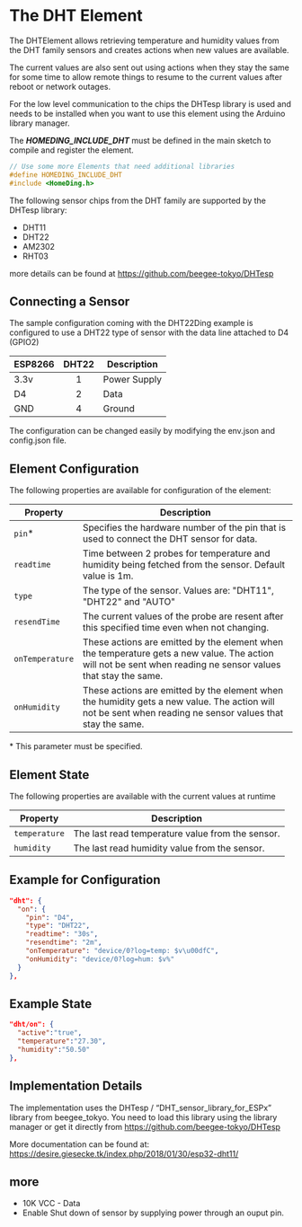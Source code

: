 # The DHT Element

The DHTElement allows retrieving temperature and humidity values from the DHT family sensors and creates actions when new values are available.

The current values are also sent out using actions when they stay the same for some time to allow remote things to resume to the current values after reboot or network outages.

For the low level communication to the chips the DHTesp library is used and needs to be installed when you want to use this element using the Arduino library manager.

The ***HOMEDING_INCLUDE_DHT*** must be defined in the main sketch to compile and register the element.

```CPP
// Use some more Elements that need additional libraries
#define HOMEDING_INCLUDE_DHT
#include <HomeDing.h>
```

The following sensor chips from the DHT family are supported by the DHTesp library:

* DHT11
* DHT22
* AM2302
* RHT03

more details can be found at <https://github.com/beegee-tokyo/DHTesp>

## Connecting a Sensor

The sample configuration coming with the DHT22Ding example is configured to use a DHT22 type of sensor with the data line attached to D4 (GPIO2)

| ESP8266 | DHT22 | Description  |
| ------- | :---: | ------------ |
| 3.3v    | 1     | Power Supply |
| D4      | 2     | Data         |
| GND     | 4     | Ground       |

The configuration can be changed easily by modifying the env.json and config.json file.

## Element Configuration

The following properties are available for configuration of the element:

| Property        | Description                                                                                                                                                   |
| --------------- | ------------------------------------------------------------------------------------------------------------------------------------------------------------- |
| `pin`*          | Specifies the hardware number of the pin that is used to connect the DHT sensor for data.                                                                     |
| `readtime`      | Time between 2 probes for temperature and humidity being fetched from the sensor. Default value is 1m.                                                        |
| `type`          | The type of the sensor. Values are: "DHT11", "DHT22" and "AUTO"                                                                                               |
| `resendTime`    | The current values of the probe are resent after this specified time even when not changing.                                                                  |
| `onTemperature` | These actions are emitted by the element when the temperature gets a new value. The action will not be sent when reading ne sensor values that stay the same. |
| `onHumidity`    | These actions are emitted by the element when the humidity gets a new value. The action will not be sent when reading ne sensor values that stay the same.    |

\* This parameter must be specified.

## Element State

The following properties are available with the current values at runtime

| Property      | Description                                      |
| ------------- | ------------------------------------------------ |
| `temperature` | The last read temperature value from the sensor. |
| `humidity`    | The last read humidity value from the sensor.    |

## Example for Configuration

```JSON
"dht": {
  "on": {
    "pin": "D4",
    "type": "DHT22",
    "readtime": "30s",
    "resendtime": "2m",
    "onTemperature": "device/0?log=temp: $v\u00dfC",
    "onHumidity": "device/0?log=hum: $v%"
  }
},
```

## Example State

```JSON
"dht/on": {
  "active":"true",
  "temperature":"27.30",
  "humidity":"50.50"
},
```

## Implementation Details

The implementation uses the DHTesp / “DHT_sensor_library_for_ESPx” library from beegee_tokyo. You need to load this library using the library manager or get it directly from
<https://github.com/beegee-tokyo/DHTesp>

More documentation can be found at:
<https://desire.giesecke.tk/index.php/2018/01/30/esp32-dht11/>


## more

* 10K VCC - Data
* Enable Shut down of sensor by supplying power through an ouput pin.
